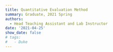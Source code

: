 ```yaml
---
title: Quantitative Evaluation Method
summary: Graduate, 2021 Spring
authors:
  - Head Teaching Assistant and Lab Instructor
date: '2021-04-25'
show_date: false
# tags: 
#   - Duke
---
```

